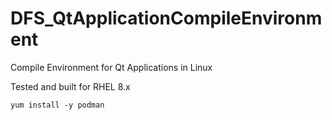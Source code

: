 # DFS_QtApplicationCompileEnvironment
Compile Environment for Qt Applications in Linux

Tested and built for RHEL 8.x

```
yum install -y podman
```